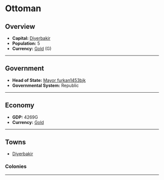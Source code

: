 # Ottoman

## Overview

- **Capital:** [Diyerbakir](Diyerbakir)
- **Population:** 5
- **Currency:** [Gold](Gold) (G)

---

## Government

- **Head of State:** [Mayor furkan1453bjk](furkan1453bjk)
- **Governmental System:** Republic

---

## Economy

- **GDP:** 4269G
- **Currency:** [Gold](Gold)

---

## Towns

- [Diyerbakir](Diyerbakir)

###     Colonies



---
